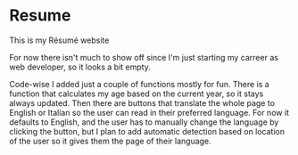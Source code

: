 # Resume
This is my Résumé website

For now there isn't much to show off since I'm just starting my carreer as web developer, so it looks a bit empty.

Code-wise I added just a couple of functions mostly for fun.
There is a function that calculates my age based on the current year, so it stays always updated.
Then there are buttons that translate the whole page to English or Italian so the user can read in their preferred language.
For now it defaults to English, and the user has to manually change the language by clicking the button, but I plan to add automatic detection based on location of the user so it gives them the page of their language.
